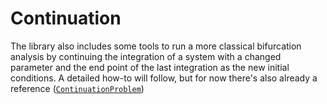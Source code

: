 # Continuation

The library also includes some tools to run a more classical bifurcation analysis by continuing the integration of a system with a changed parameter and the end point of the last integration as the new initial conditions. A detailed how-to will follow, but for now there's also already a reference ([`ContinuationProblem`](@ref))
